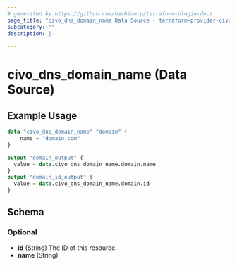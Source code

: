```yaml
---
# generated by https://github.com/hashicorp/terraform-plugin-docs
page_title: "civo_dns_domain_name Data Source - terraform-provider-civo"
subcategory: ""
description: |-
  
---
```


# civo_dns_domain_name (Data Source)



## Example Usage

```terraform
data "civo_dns_domain_name" "domain" {
    name = "domain.com"
}

output "domain_output" {
  value = data.civo_dns_domain_name.domain.name
}
output "domain_id_output" {
  value = data.civo_dns_domain_name.domain.id
}
```

<!-- schema generated by tfplugindocs -->
## Schema

### Optional

- **id** (String) The ID of this resource.
- **name** (String)


